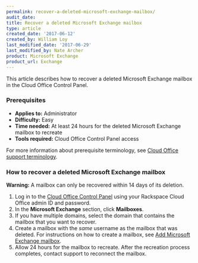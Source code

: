 ```yaml
---
permalink: recover-a-deleted-microsoft-exchange-mailbox/
audit_date:
title: Recover a deleted Microsoft Exchange mailbox
type: article
created_date: '2017-06-12'
created_by: William Loy
last_modified_date: '2017-06-29'
last_modified_by: Nate Archer
product: Microsoft Exchange
product_url: Exchange
---
```


This article describes how to recover a deleted Microsoft Exchange mailbox in the Cloud Office Control Panel.

### Prerequisites

- **Applies to:** Administrator
- **Difficulty:** Easy
- **Time needed:** At least 24 hours for the deleted Microsoft Exchange mailbox to recreate
- **Tools required:** Cloud Office Control Panel access

For more information about prerequisite terminology, see [Cloud Office support terminology](/how-to/cloud-office-support-terminology).

### How to recover a deleted Microsoft Exchange mailbox

**Warning:** A mailbox can only be recovered within 14 days of its deletion.

1.	Log in to the [Cloud Office Control Panel](https://cp.rackspace.com/) using your Rackspace Cloud Office admin ID and password.
2.	In the **Microsoft Exchange** section, click **Mailboxes**.
3. If you have multiple domains, select the domain that contains the mailbox that you want to recover.
4. Create a mailbox with the *same* username as the mailbox that was deleted. For instructions on how to create a mailbox, see [Add Microsoft Exchange mailbox](/how-to/adding-microsoft-exchange-mailboxes/).
5. Allow 24 hours for the mailbox to recreate. After the recreation process completes, contact support to reconnect the mailbox.
